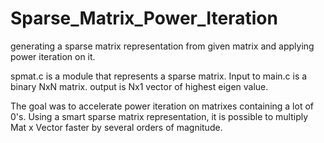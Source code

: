 # Sparse_Matrix_Power_Iteration
generating a sparse matrix representation from given matrix and applying power iteration on it.

spmat.c is a module that represents a sparse matrix.
Input to main.c is a binary NxN matrix. output is Nx1 vector of highest eigen value.

The goal was to accelerate power iteration on matrixes containing a lot of 0's.
Using a smart sparse matrix representation, it is possible to multiply Mat x Vector faster
by several orders of magnitude.
